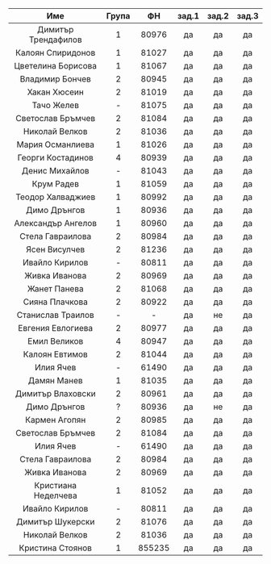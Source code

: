 |         Име         | Група |   ФН   | зад.1 | зад.2 | зад.3 |
|:-------------------:|:-----:|:------:|:-----:|:-----:|:-----:|
| Димитър Трендафилов |   1   |  80976 |   да  |   да  |   да  |
|  Калоян Спиридонов  |   1   |  81027 |   да  |   да  |   да  |
|  Цветелина Борисова |   1   |  81067 |   да  |   да  |   да  |
|   Владимир Бончев   |   2   |  80945 |   да  |   да  |   да  |
|     Хакан Хюсеин    |   2   |  81019 |   да  |   да  |   да  |
|      Тачо Желев     |   -   |  81075 |   да  |   да  |   да  |
|  Светослав Бръмчев  |   2   |  81084 |   да  |   да  |   да  |
|    Николай Велков   |   2   |  81036 |   да  |   да  |   да  |
|   Мария Османлиева  |   1   |  81026 |   да  |   да  |   да  |
|  Георги Костадинов  |   4   |  80939 |   да  |   да  |   да  |
|    Денис Михайлов   |   -   |  81043 |   да  |   да  |   да  |
|      Крум Радев     |   1   |  81059 |   да  |   да  |   да  |
|  Теодор Халваджиев  |   1   |  80992 |   да  |   да  |   да  |
|     Димо Дрънгов    |   1   |  80936 |   да  |   да  |   да  |
|  Александър Ангелов |   1   |  80960 |   да  |   да  |   да  |
|   Стела Гавраилова  |   2   |  80984 |   да  |   да  |   да  |
|    Ясен Висулчев    |   2   |  81236 |   да  |   да  |   да  |
|    Ивайло Кирилов   |   -   |  80811 |   да  |   да  |   да  |
|    Живка Иванова    |   2   |  80969 |   да  |   да  |   да  |
|     Жанет Панева    |   2   |  81068 |   да  |   да  |   да  |
|    Сияна Плачкова   |   2   |  80922 |   да  |   да  |   да  |
|  Станислав Траилов  |   -   |    -   |   да  |   не  |   да  |
|  Евгения Евлогиева  |   2   |  80977 |   да  |   да  |   да  |
|     Емил Великов    |   4   |  80947 |   да  |   да  |   да  |
|    Калоян Евтимов   |   2   |  81044 |   да  |   да  |   да  |
|      Илия Ячев      |   -   |  61490 |   да  |   да  |   да  |
|     Дамян Манев     |   1   |  81035 |   да  |   да  |   да  |
|  Димитър Влаховски  |   2   |  80961 |   да  |   да  |   да  |
|     Димо Дрънгов    |   ?   |  80936 |   да  |   не  |   да  |
|    Кармен Агопян    |   2   |  80985 |   да  |   да  |   да  |
|  Светослав Бръмчев  |   2   |  81084 |   да  |   да  |   да  |
|      Илия Ячев      |   -   |  61490 |   да  |   да  |   да  |
|   Стела Гавраилова  |   2   |  80984 |   да  |   да  |   да  |
|    Живка Иванова    |   2   |  80969 |   да  |   да  |   да  |
| Кристиана Неделчева |   1   |  81052 |   да  |   да  |   да  |
|    Ивайло Кирилов   |   -   |  80811 |   да  |   да  |   да  |
|   Димитър Шукерски  |   2   |  81076 |   да  |   да  |   да  |
|    Николай Велков   |   2   |  81036 |   да  |   да  |   да  |
|   Кристина Стоянов  |   1   | 855235 |   да  |   да  |   да  |
